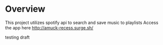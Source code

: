 # Overview
This project utilizes spotify api to search and save music to playlists
Access the app here http://amuck-recess.surge.sh/

testing draft
